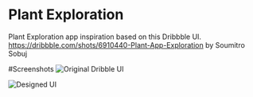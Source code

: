 # Plant Exploration

Plant Exploration app inspiration based on this Dribbble UI.
https://dribbble.com/shots/6910440-Plant-App-Exploration by Soumitro Sobuj

#Screenshots
![Original Dribble UI](../master/screenshots/bribbble.png)

![Designed UI](../master/screenshots/screen1.png)